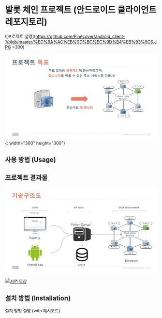 # 발롯 체인 프로젝트 (안드로이드 클라이언트 레포지토리)

![프로젝트 설명](https://github.com/PineLover/android_client-1/blob/master/%EC%8A%AC%EB%9D%BC%EC%9D%B4%EB%93%9C6.JPG =300)

![프로젝트 목표](https://github.com/PineLover/android_client-1/blob/master/%EC%8A%AC%EB%9D%BC%EC%9D%B4%EB%93%9C11.JPG){: width="300" height="300"}

## 사용 방법 (Usage)



## 프로젝트 결과물

![프로젝트 구성](https://github.com/PineLover/android_client-1/blob/master/%EC%8A%AC%EB%9D%BC%EC%9D%B4%EB%93%9C16.JPG)

[![시연 영상](http://img.youtube.com/vi/eLuke9snLPE/0.jpg)](http://www.youtube.com/watch?v=eLuke9snLPE?t=0s)






## 설치 방법 (Installation)
설치 방법 설명 (with 예시코드)

